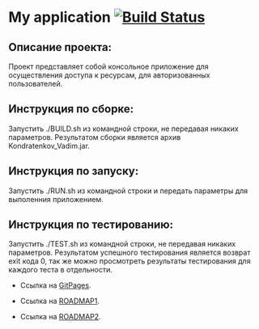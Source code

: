 # My application    [![Build Status](https://travis-ci.org/ZloyRob/Kondratenkov_Vadim.svg?branch=master)](https://travis-ci.org/ZloyRob/Kondratenkov_Vadim)

 ## Описание проекта:
  Проект представляет собой консольное приложение для осуществления доступа к ресурсам, для авторизованных пользователей.
 
 ## Инструкция по сборке:
 Запустить ./BUILD.sh из командной строки, не передавая никаких параметров. Результатом сборки является архив Kondratenkov_Vadim.jar.
 
 ## Инструкция по запуску:
 Запустить ./RUN.sh из командной строки и передать параметры для выполенния приложением.
 
 ## Инструкция по тестированию:
 Запустить ./TEST.sh из командной строки, не передавая никаких параметров. Результатом успешного тестирования является возврат exit кода 0,
 так же можно просмотреть результаты тестирования для каждого теста в отдельности.
 
* Ссылка на [GitPages](https://zloyrob.github.io/Kondratenkov_Vadim/).

* Ссылка на [ROADMAP1](./ROADMAP1.md).

* Ссылка на [ROADMAP2](./ROADMAP2.md).
